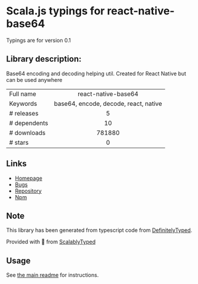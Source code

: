 
# Scala.js typings for react-native-base64

Typings are for version 0.1

## Library description:
Base64 encoding and decoding helping util. Created for React Native but can be used anywhere

|                    |                 |
| ------------------ | :-------------: |
| Full name          | react-native-base64 |
| Keywords           | base64, encode, decode, react, native |
| # releases         | 5 |
| # dependents       | 10 |
| # downloads        | 781880 |
| # stars            | 0 |

## Links
- [Homepage](https://github.com/eranbo/react-native-base64#readme)
- [Bugs](https://github.com/eranbo/react-native-base64/issues)
- [Repository](https://github.com/eranbo/react-native-base64)
- [Npm](https://www.npmjs.com/package/react-native-base64)
    


## Note
This library has been generated from typescript code from [DefinitelyTyped](https://definitelytyped.org).

Provided with :purple_heart: from [ScalablyTyped](https://github.com/oyvindberg/ScalablyTyped)

## Usage
See [the main readme](../../readme.md) for instructions.



